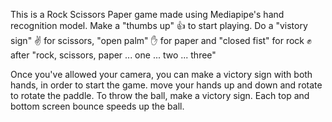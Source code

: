 This is a Rock Scissors Paper game made using Mediapipe's hand recognition model.
Make a "thumbs up" 👍 to start playing. Do a "vistory sign" ✌️ for scissors, "open palm" ✋ for paper and "closed fist" for rock ✊ after "rock, scissors, paper ... one ... two ... three"


Once you've allowed your camera, you can make a victory sign with both hands, in order to start the game.
move your hands up and down and rotate to rotate the paddle. To throw the ball, make a victory sign.
Each top and bottom screen bounce speeds up the ball.